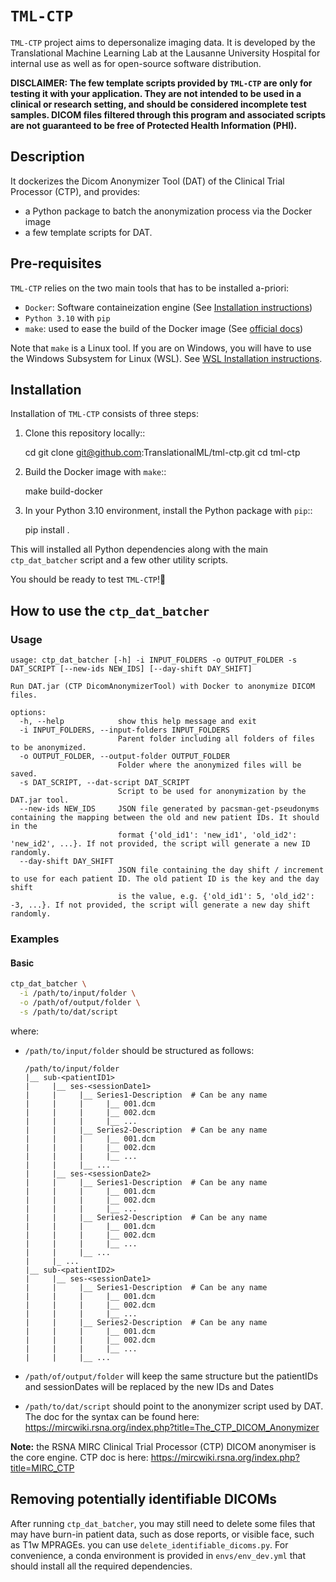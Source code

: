 # `TML-CTP`

`TML-CTP` project aims to depersonalize imaging data. It is developed by the Translational Machine Learning Lab at the Lausanne University Hospital for internal use as well as for open-source software distribution.

**DISCLAIMER: The few template scripts provided by `TML-CTP` are only for testing it with your application. They are not intended to be used in a clinical or research setting, and should be considered incomplete test samples. DICOM files filtered through this program and associated scripts are not guaranteed to be free of Protected Health Information (PHI).**

## Description

It dockerizes the Dicom Anonymizer Tool (DAT) of the Clinical Trial Processor (CTP), and provides:
- a Python package to batch the anonymization process via the Docker image
- a few template scripts for DAT.


## Pre-requisites

`TML-CTP` relies on the two main tools that has to be installed a-priori:

- `Docker`: Software containeization engine (See [Installation instructions](https://docs.docker.com/engine/install/))
- `Python 3.10` with `pip`
- `make`: used to ease the build of the Docker image (See [official docs](https://www.gnu.org/software/make/))

Note that `make` is a Linux tool. If you are on Windows, you will have to use the Windows Subsystem for Linux (WSL). See [WSL Installation instructions](https://learn.microsoft.com/en-us/windows/wsl/install).

## Installation

Installation of `TML-CTP` consists of three steps:

1. Clone this repository locally::

     cd <preferred-installation-directory>
     git clone git@github.com:TranslationalML/tml-ctp.git
     cd tml-ctp
   
2. Build the Docker image with `make`::

    make build-docker

3. In your Python 3.10 environment, install the Python package with `pip`::

   pip install .

  This will installed all Python dependencies along with the main `ctp_dat_batcher` script and a few other utility scripts.

You should be ready to test `TML-CTP`!🚀 

## How to use the `ctp_dat_batcher`

### Usage

```output
usage: ctp_dat_batcher [-h] -i INPUT_FOLDERS -o OUTPUT_FOLDER -s DAT_SCRIPT [--new-ids NEW_IDS] [--day-shift DAY_SHIFT]

Run DAT.jar (CTP DicomAnonymizerTool) with Docker to anonymize DICOM files.

options:
  -h, --help            show this help message and exit
  -i INPUT_FOLDERS, --input-folders INPUT_FOLDERS
                        Parent folder including all folders of files to be anonymized.
  -o OUTPUT_FOLDER, --output-folder OUTPUT_FOLDER
                        Folder where the anonymized files will be saved.
  -s DAT_SCRIPT, --dat-script DAT_SCRIPT
                        Script to be used for anonymization by the DAT.jar tool.
  --new-ids NEW_IDS     JSON file generated by pacsman-get-pseudonyms containing the mapping between the old and new patient IDs. It should in the
                        format {'old_id1': 'new_id1', 'old_id2': 'new_id2', ...}. If not provided, the script will generate a new ID randomly.
  --day-shift DAY_SHIFT
                        JSON file containing the day shift / increment to use for each patient ID. The old patient ID is the key and the day shift
                        is the value, e.g. {'old_id1': 5, 'old_id2': -3, ...}. If not provided, the script will generate a new day shift randomly.
```

### Examples

#### Basic

```bash
ctp_dat_batcher \
  -i /path/to/input/folder \
  -o /path/of/output/folder \
  -s /path/to/dat/script
```
where:
- `/path/to/input/folder` should be structured as follows:

  ```
  /path/to/input/folder
  |__ sub-<patientID1>
  |     |__ ses-<sessionDate1>
  |     |     |__ Series1-Description  # Can be any name
  |     |     |     |__ 001.dcm
  |     |     |     |__ 002.dcm
  |     |     |     |__ ...
  |     |     |__ Series2-Description  # Can be any name
  |     |     |     |__ 001.dcm
  |     |     |     |__ 002.dcm
  |     |     |     |__ ...
  |     |     |__ ...
  |     |__ ses-<sessionDate2>
  |     |     |__ Series1-Description  # Can be any name
  |     |     |     |__ 001.dcm
  |     |     |     |__ 002.dcm
  |     |     |     |__ ...
  |     |     |__ Series2-Description  # Can be any name
  |     |     |     |__ 001.dcm
  |     |     |     |__ 002.dcm
  |     |     |     |__ ...
  |     |     |__ ...
  |     |_ ...
  |__ sub-<patientID2>
  |     |__ ses-<sessionDate1>
  |     |     |__ Series1-Description  # Can be any name
  |     |     |     |__ 001.dcm
  |     |     |     |__ 002.dcm
  |     |     |     |__ ...
  |     |     |__ Series2-Description  # Can be any name
  |     |     |     |__ 001.dcm
  |     |     |     |__ 002.dcm
  |     |     |     |__ ...
  |     |     |__ ...
  ```

- `/path/of/output/folder` will keep the same structure but the patientIDs and sessionDates will be replaced by the new IDs and Dates
- `/path/to/dat/script` should point to the anonymizer script used by DAT. The doc for the syntax can be found here: <https://mircwiki.rsna.org/index.php?title=The_CTP_DICOM_Anonymizer>

**Note:** the RSNA MIRC Clinical Trial Processor (CTP) DICOM anonymiser is the core engine. CTP doc is here: <https://mircwiki.rsna.org/index.php?title=MIRC_CTP>

## Removing potentially identifiable DICOMs

After running `ctp_dat_batcher`, you may still need to delete some files that may have burn-in patient data, such as dose reports, or visible face, 
such as T1w MPRAGEs. you can use `delete_identifiable_dicoms.py`. For convenience, a conda environment is provided in `envs/env_dev.yml` that should install all the required dependencies.
